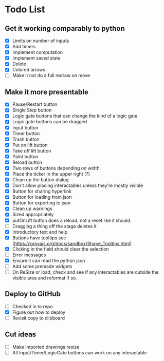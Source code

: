 # Todo List

## Get it working comparably to python

- [x] Limits on number of inputs
- [x] Add timers
- [x] Implement computation
- [x] Implement saved state
- [x] Delete
- [x] Colored arrows
- [ ] Make it not do a full redraw on move

## Make it more presentable

- [x] Pause/Restart button
- [x] Single Step button
- [x] Logic gate buttons that can change the kind of a logic gate
- [x] Logic gate buttons can be dragged
- [x] Input button
- [x] Timer button
- [x] Trash button
- [x] Put on lift button
- [x] Take off lift button
- [x] Paint button
- [x] Reload button
- [x] Two rows of buttons depending on width
- [x] Place the ticker in the upper right (?)
- [x] Clean up the button dialog
- [x] Don't allow placing interactables unless they're mostly visible
- [x] Button for sharing hyperlink
- [x] Button for loading from json
- [x] Button for exporting to json
- [x] Clean up warnings
- [x] Sized appropriately
- [x] putOnLift button does a reload, not a reset like it should.
- [ ] Dragging a thing off the stage deletes it
- [x] Introductory text and help
- [x] Buttons have tooltips see [https://konvajs.org/docs/sandbox/Shape_Tooltips.html]
- [x] Clicking in the field should clear the selection
- [ ] Error messages
- [x] Ensure it can read the python json
- [ ] Add some premade widgets
- [ ] On ReSize or load, check and see if any interactables are outside the visible area and reformat if so.

## Deploy to GitHub

- [ ] Checked in to repo
- [x] Figure out how to deploy
- [ ] Revisit copy to clipboard

## Cut ideas

- [ ] Make imported drawings resize
- [ ] All Input/Timer/LogicGate buttons can work on any interactable
